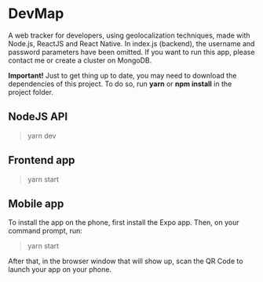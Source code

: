 # DevMap
A web tracker for developers, using geolocalization techniques, made with Node.js, ReactJS and React Native.
In index.js (backend), the username and password parameters have been omitted. If you want to run this app, please contact me or create a cluster on MongoDB.

**Important!**
Just to get thing up to date, you may need to download the dependencies of this project. To do so, run **yarn** or **npm install** in the project folder.

## NodeJS API
> yarn dev

## Frontend app
> yarn start

## Mobile app
To install the app on the phone, first install the Expo app. Then, on your command prompt, run:

> yarn start

After that, in the browser window that will show up, scan the QR Code to launch your app on your phone.

